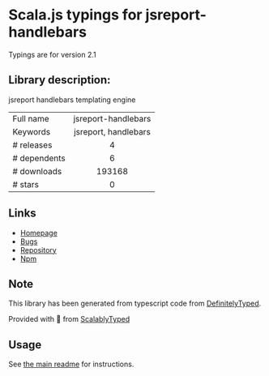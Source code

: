 
# Scala.js typings for jsreport-handlebars

Typings are for version 2.1

## Library description:
jsreport handlebars templating engine

|                    |                 |
| ------------------ | :-------------: |
| Full name          | jsreport-handlebars |
| Keywords           | jsreport, handlebars |
| # releases         | 4 |
| # dependents       | 6 |
| # downloads        | 193168 |
| # stars            | 0 |

## Links
- [Homepage](https://github.com/jsreport/jsreport-handlebars)
- [Bugs](https://github.com/jsreport/jsreport-handlebars/issues)
- [Repository](https://github.com/jsreport/jsreport-handlebars)
- [Npm](https://www.npmjs.com/package/jsreport-handlebars)
    


## Note
This library has been generated from typescript code from [DefinitelyTyped](https://definitelytyped.org).

Provided with :purple_heart: from [ScalablyTyped](https://github.com/oyvindberg/ScalablyTyped)

## Usage
See [the main readme](../../readme.md) for instructions.


